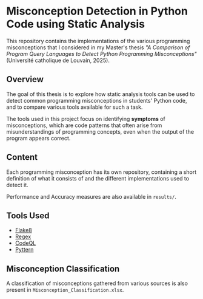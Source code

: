 # Misconception Detection in Python Code using Static Analysis

This repository contains the implementations of the various programming misconceptions that I considered in my Master's thesis *"A Comparison of Program Query Languages to Detect Python Programming Misconceptions"* (Université catholique de Louvain, 2025).

## Overview

The goal of this thesis is to explore how static analysis tools can be used to detect common programming misconceptions in students' Python code, and to compare various tools available for such a task.

The tools used in this project focus on identifying **symptoms** of misconceptions, which are code patterns that often arise from misunderstandings of programming concepts, even when the output of the program appears correct.

## Content

Each programming misconception has its own repository, containing a short definition of what it consists of and the different implementations used to detect it.

Performance and Accuracy measures are also available in `results/`.

## Tools Used

- [Flake8](https://flake8.pycqa.org/)
- [Regex](https://docs.python.org/3/library/re.html)
- [CodeQL](https://codeql.github.com/)
- [Pyttern](https://github.com/JulienLie/Pyttern)

## Misconception Classification

A classification of misconceptions gathered from various sources is also present in `Misconception_Classification.xlsx`.

